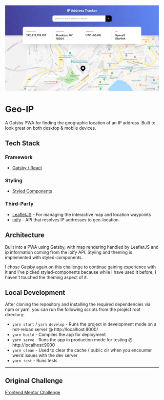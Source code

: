 ![Project Preview](./assets/project-header.jpg)

# Geo-IP

<!-- ## [Click here to view the app](#) -->

A Gatsby PWA for finding the geographic location of an IP address. Built to look great on both desktop & mobile devices.

## Tech Stack

### Framework

- [Gatsby / React](https://www.gatsbyjs.com/)

### Styling

- [Styled Components](https://styled-components.com/)

### Third-Party

- [LeafletJS](https://leafletjs.com/) - For managing the interactive map and location waypoints
- [ipify](https://geo.ipify.org/) - API that resolves IP addresses to geo-location.

## Architecture

Built into a PWA using Gatsby, with map rendering handled by LeafletJS and ip information coming from the ipify API. Styling and theming is implemented with styled-components.

I chose Gatsby again on this challenge to continue gaining experience with it and I've picked styled-components because while I have used it before, I haven't touched the theming aspect of it.

## Local Development

After cloning the repository and installing the required dependencies via npm or yarn, you can run the following scripts from the project root directory:

- `yarn start` / `yarn develop` - Runs the project in development mode on a hot-reload server @ http://localhost:8000/
- `yarn build` - Compiles the app for deployment
- `yarn serve` - Runs the app in production mode for testing @ http://localhost:9000
- `yarn clean` - Used to clear the cache / public dir when you encounter weird issues with the dev server
- `yarn test` - Runs tests

<!-- ## Screenshots -->

<!-- ### Desktop -->

<!-- ### Mobile -->

<hr />

## Original Challenge

[Frontend Mentor Challenge](https://www.frontendmentor.io/challenges/ip-address-tracker-I8-0yYAH0)
